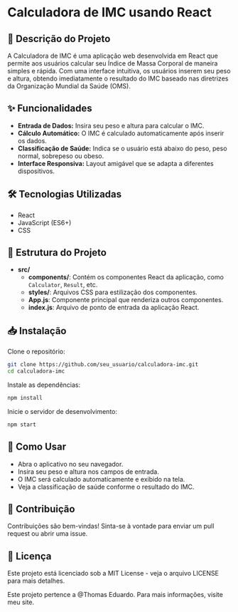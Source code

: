 
# Calculadora de IMC usando React

## 🧮 Descrição do Projeto
A Calculadora de IMC é uma aplicação web desenvolvida em React que permite aos usuários calcular seu Índice de Massa Corporal de maneira simples e rápida. Com uma interface intuitiva, os usuários inserem seu peso e altura, obtendo imediatamente o resultado do IMC baseado nas diretrizes da Organização Mundial da Saúde (OMS).

## ✨ Funcionalidades
- **Entrada de Dados:** Insira seu peso e altura para calcular o IMC.
- **Cálculo Automático:** O IMC é calculado automaticamente após inserir os dados.
- **Classificação de Saúde:** Indica se o usuário está abaixo do peso, peso normal, sobrepeso ou obeso.
- **Interface Responsiva:** Layout amigável que se adapta a diferentes dispositivos.

## 🛠 Tecnologias Utilizadas
- React
- JavaScript (ES6+)
- CSS

## 📂 Estrutura do Projeto
- **src/**
  - **components/**: Contém os componentes React da aplicação, como `Calculator`, `Result`, etc.
  - **styles/**: Arquivos CSS para estilização dos componentes.
  - **App.js**: Componente principal que renderiza outros componentes.
  - **index.js**: Arquivo de ponto de entrada da aplicação React.

## 📥 Instalação
Clone o repositório:
```bash
git clone https://github.com/seu_usuario/calculadora-imc.git
cd calculadora-imc
```

Instale as dependências:
```bash
npm install
```

Inicie o servidor de desenvolvimento:
```bash
npm start
```

## 🚀 Como Usar
- Abra o aplicativo no seu navegador.
- Insira seu peso e altura nos campos de entrada.
- O IMC será calculado automaticamente e exibido na tela.
- Veja a classificação de saúde conforme o resultado do IMC.

## 🤝 Contribuição
Contribuições são bem-vindas! Sinta-se à vontade para enviar um pull request ou abrir uma issue.

## 📄 Licença
Este projeto está licenciado sob a MIT License - veja o arquivo LICENSE para mais detalhes.

Este projeto pertence a @Thomas Eduardo. Para mais informações, visite meu site.
